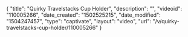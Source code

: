 {
    "title": "Quirky Travelstacks Cup Holder",
    "description": "",
    "videoid": "110005266",
    "date_created": "1502525215",
    "date_modified": "1504247457",
    "type": "captivate",
    "layout": "video",
    "url": "\/v\/quirky-travelstacks-cup-holder\/110005266"
}